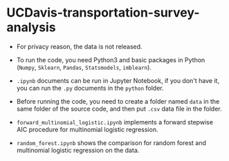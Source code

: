 # UCDavis-transportation-survey-analysis

- For privacy reason, the data is not released.

- To run the code, you need Python3 and basic packages in Python (``Numpy``, ``Sklearn``, ``Pandas``, ``Statsmodels``, ``imblearn``).

- ``.ipynb`` documents can be run in Jupyter Notebook, if you don't have it, you can run the ``.py`` documents in the ``python`` folder.

- Before running the code, you need to create a folder named ``data`` in the same folder of the source code, and then put ``.csv`` data file in the folder.

- ``forward_multinomial_logistic.ipynb`` implements a forward stepwise AIC procedure for multinomial logistic regression.

- ``random_forest.ipynb`` shows the comparison for random forest and multinomial logistic regression on the data.

